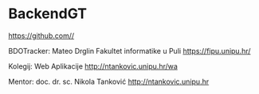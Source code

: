 # BackendGT
https://github.com//

BDOTracker: Mateo Drglin Fakultet informatike u Puli https://fipu.unipu.hr/

Kolegij: Web Aplikacije http://ntankovic.unipu.hr/wa

Mentor: doc. dr. sc. Nikola Tanković http://ntankovic.unipu.hr
